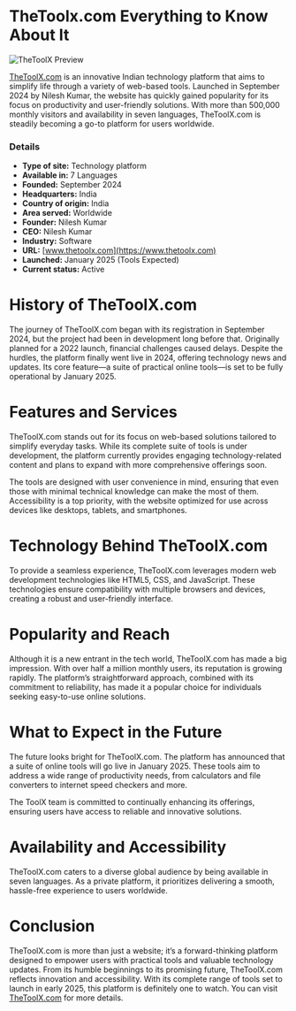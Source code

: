 # TheToolx.com Everything to Know About It
 ![TheToolX Preview](https://blogger.googleusercontent.com/img/b/R29vZ2xl/AVvXsEgM_0e044IVy9MaW7wumKgIFoATIUcysbJIRbHXbT2lyzsnPtfZa_EDmKEgrjuenEyuA0At68zbJNI-SpvuwG4iS8TVtMIpOU4e4rTFPtObYLWdqagM6Q9ao3hhXGMgFU9h9d3H-cy7Bp-wP8f9J-1wnZDSykAaptg7LJdMWMb9fpiWgdf6Nne_dS5BuCqH/w400-h98-rw/Image_logo-preview.png "TheToolX Preview")

[TheToolX.com](https://www.thetoolx.com/) is an innovative Indian technology platform that aims to simplify life through a variety of web-based tools. Launched in September 2024 by Nilesh Kumar, the website has quickly gained popularity for its focus on productivity and user-friendly solutions. With more than 500,000 monthly visitors and availability in seven languages, TheToolX.com is steadily becoming a go-to platform for users worldwide.                                       


### Details

- **Type of site:** Technology platform  
- **Available in:** 7 Languages  
- **Founded:** September 2024  
- **Headquarters:** India  
- **Country of origin:** India  
- **Area served:** Worldwide  
- **Founder:** Nilesh Kumar  
- **CEO:** Nilesh Kumar  
- **Industry:** Software  
- **URL:** [www.thetoolx.com](https://www.thetoolx.com)  
- **Launched:** January 2025 (Tools Expected)  
- **Current status:** Active



# History of TheToolX.com

The journey of TheToolX.com began with its registration in September 2024, but the project had been in development long before that. Originally planned for a 2022 launch, financial challenges caused delays. Despite the hurdles, the platform finally went live in 2024, offering technology news and updates. Its core feature—a suite of practical online tools—is set to be fully operational by January 2025.

# Features and Services

TheToolX.com stands out for its focus on web-based solutions tailored to simplify everyday tasks. While its complete suite of tools is under development, the platform currently provides engaging technology-related content and plans to expand with more comprehensive offerings soon.

The tools are designed with user convenience in mind, ensuring that even those with minimal technical knowledge can make the most of them. Accessibility is a top priority, with the website optimized for use across devices like desktops, tablets, and smartphones.

# Technology Behind TheToolX.com

To provide a seamless experience, TheToolX.com leverages modern web development technologies like HTML5, CSS, and JavaScript. These technologies ensure compatibility with multiple browsers and devices, creating a robust and user-friendly interface.

# Popularity and Reach

Although it is a new entrant in the tech world, TheToolX.com has made a big impression. With over half a million monthly users, its reputation is growing rapidly. The platform’s straightforward approach, combined with its commitment to reliability, has made it a popular choice for individuals seeking easy-to-use online solutions.

# What to Expect in the Future

The future looks bright for TheToolX.com. The platform has announced that a suite of online tools will go live in January 2025. These tools aim to address a wide range of productivity needs, from calculators and file converters to internet speed checkers and more.

The ToolX team is committed to continually enhancing its offerings, ensuring users have access to reliable and innovative solutions.

# Availability and Accessibility

TheToolX.com caters to a diverse global audience by being available in seven languages. As a private platform, it prioritizes delivering a smooth, hassle-free experience to users worldwide.

# Conclusion

TheToolX.com is more than just a website; it’s a forward-thinking platform designed to empower users with practical tools and valuable technology updates. From its humble beginnings to its promising future, TheToolX.com reflects innovation and accessibility. With its complete range of tools set to launch in early 2025, this platform is definitely one to watch.
You can visit [TheToolX.com](https://www.thetoolx.com) for more details.

